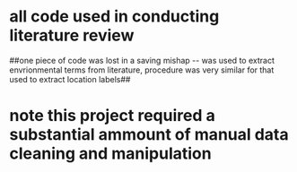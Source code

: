 # all code used in conducting literature review # 
##one piece of code was lost in a saving mishap -- was used to extract envrionmental terms from literature, procedure was very similar for that used to extract location labels## 
# note this project required a substantial ammount of manual data cleaning and manipulation # 
